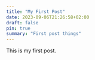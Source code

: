```yaml
---
title: "My First Post"
date: 2023-09-06T21:26:58+02:00
draft: false
pin: true
summary: "First post things"
---
```


This is my first post.